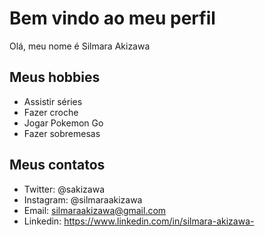 # Bem vindo ao meu perfil

Olá, meu nome é Silmara Akizawa

## Meus hobbies

- Assistir séries
- Fazer croche
- Jogar Pokemon Go
- Fazer sobremesas

## Meus contatos

- Twitter: @sakizawa
- Instagram: @silmaraakizawa
- Email: silmaraakizawa@gmail.com
- Linkedin: https://www.linkedin.com/in/silmara-akizawa-

